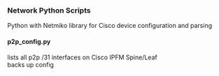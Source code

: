### Network Python Scripts  

Python with Netmiko library for Cisco device configuration and parsing  

#### p2p_config.py  
lists all p2p /31 interfaces on Cisco IPFM Spine/Leaf  
backs up config  


